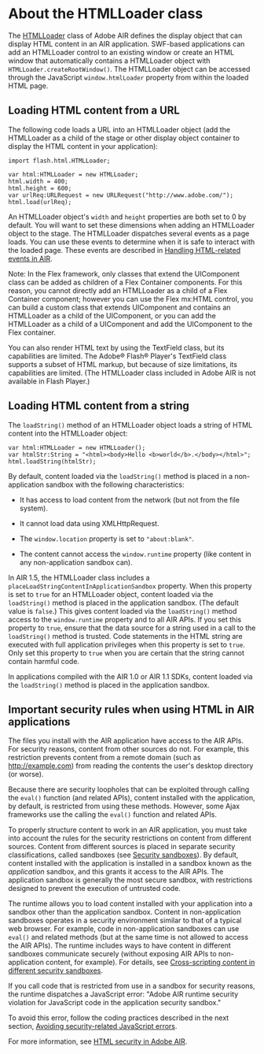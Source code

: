 # About the HTMLLoader class

<div>

The
[HTMLLoader](https://help.adobe.com/en_US/Flash/CS5/AS3LR/flash/html/HTMLLoader.html)
class of Adobe AIR defines the display object that can display HTML content in
an AIR application. SWF-based applications can add an HTMLLoader control to an
existing window or create an HTML window that automatically contains a
HTMLLoader object with `HTMLLoader.createRootWindow()`. The HTMLLoader object
can be accessed through the JavaScript `window.htmlLoader` property from within
the loaded HTML page.

</div>

<div>

## Loading HTML content from a URL

<div>

The following code loads a URL into an HTMLLoader object (add the HTMLLoader as
a child of the stage or other display object container to display the HTML
content in your application):

    import flash.html.HTMLLoader;

    var html:HTMLLoader = new HTMLLoader;
    html.width = 400;
    html.height = 600;
    var urlReq:URLRequest = new URLRequest("http://www.adobe.com/");
    html.load(urlReq);

An HTMLLoader object's `width` and `height` properties are both set to 0 by
default. You will want to set these dimensions when adding an HTMLLoader object
to the stage. The HTMLLoader dispatches several events as a page loads. You can
use these events to determine when it is safe to interact with the loaded page.
These events are described in
[Handling HTML-related events in AIR](WS5b3ccc516d4fbf351e63e3d118666ade46-7ecf.html).

<div>

Note: In the Flex framework, only classes that extend the UIComponent class can
be added as children of a Flex Container components. For this reason, you cannot
directly add an HTMLLoader as a child of a Flex Container component; however you
can use the Flex mx:HTML control, you can build a custom class that extends
UIComponent and contains an HTMLLoader as a child of the UIComponent, or you can
add the HTMLLoader as a child of a UIComponent and add the UIComponent to the
Flex container.

</div>

You can also render HTML text by using the TextField class, but its capabilities
are limited. The Adobe® Flash® Player's TextField class supports a subset of
HTML markup, but because of size limitations, its capabilities are limited. (The
HTMLLoader class included in Adobe AIR is not available in Flash Player.)

</div>

</div>

<div>

## Loading HTML content from a string

<div>

The `loadString()` method of an HTMLLoader object loads a string of HTML content
into the HTMLLoader object:

    var html:HTMLLoader = new HTMLLoader();
    var htmlStr:String = "<html><body>Hello <b>world</b>.</body></html>";
    html.loadString(htmlStr);

By default, content loaded via the `loadString()` method is placed in a
non-application sandbox with the following characteristics:

<div>

- It has access to load content from the network (but not from the file system).

- It cannot load data using XMLHttpRequest.

- The `window.location` property is set to `"about:blank"`.

- The content cannot access the `window.runtime` property (like content in any
  non-application sandbox can).

</div>

In AIR 1.5, the HTMLLoader class includes a
`placeLoadStringContentInApplicationSandbox` property. When this property is set
to `true` for an HTMLLoader object, content loaded via the `loadString()` method
is placed in the application sandbox. (The default value is `false`.) This gives
content loaded via the `loadString()` method access to the `window.runtime`
property and to all AIR APIs. If you set this property to `true`, ensure that
the data source for a string used in a call to the `loadString()` method is
trusted. Code statements in the HTML string are executed with full application
privileges when this property is set to `true`. Only set this property to `true`
when you are certain that the string cannot contain harmful code.

In applications compiled with the AIR 1.0 or AIR 1.1 SDKs, content loaded via
the `loadString()` method is placed in the application sandbox.

</div>

</div>

<div>

## Important security rules when using HTML in AIR applications

<div>

The files you install with the AIR application have access to the AIR APIs. For
security reasons, content from other sources do not. For example, this
restriction prevents content from a remote domain (such as http://example.com)
from reading the contents the user's desktop directory (or worse).

Because there are security loopholes that can be exploited through calling the
`eval()` function (and related APIs), content installed with the application, by
default, is restricted from using these methods. However, some Ajax frameworks
use the calling the `eval()` function and related APIs.

To properly structure content to work in an AIR application, you must take into
account the rules for the security restrictions on content from different
sources. Content from different sources is placed in separate security
classifications, called sandboxes (see
[Security sandboxes](WS5b3ccc516d4fbf351e63e3d118a9b90204-7e3f.html)). By
default, content installed with the application is installed in a sandbox known
as the _application_ sandbox, and this grants it access to the AIR APIs. The
application sandbox is generally the most secure sandbox, with restrictions
designed to prevent the execution of untrusted code.

The runtime allows you to load content installed with your application into a
sandbox other than the application sandbox. Content in non-application sandboxes
operates in a security environment similar to that of a typical web browser. For
example, code in non-application sandboxes can use `eval()` and related methods
(but at the same time is not allowed to access the AIR APIs). The runtime
includes ways to have content in different sandboxes communicate securely
(without exposing AIR APIs to non-application content, for example). For
details, see
[Cross-scripting content in different security sandboxes](WS5b3ccc516d4fbf351e63e3d118666ade46-7f08.html).

If you call code that is restricted from use in a sandbox for security reasons,
the runtime dispatches a JavaScript error: "Adobe AIR runtime security violation
for JavaScript code in the application security sandbox."

To avoid this error, follow the coding practices described in the next section,
[Avoiding security-related JavaScript errors](WS5b3ccc516d4fbf351e63e3d118666ade46-7f0e.html).

For more information, see
[HTML security in Adobe AIR](WS5b3ccc516d4fbf351e63e3d118666ade46-7f11.html).

</div>

</div>

<div>

<div>

</div>

</div>
